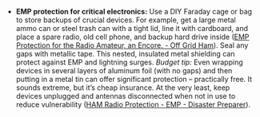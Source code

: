 - **EMP protection for critical electronics:** Use a DIY Faraday cage or bag to store backups of crucial devices. For example, get a large metal ammo can or steel trash can with a tight lid, line it with cardboard, and place a spare radio, old cell phone, and backup hard drive inside ([EMP Protection for the Radio Amateur, an Encore. - Off Grid Ham](https://offgridham.com/2018/02/emp-encore/#:~:text=Charles%E2%80%99%20testing%20demonstrates%20that%20the,as%20one%20of%20the%20layers)). Seal any gaps with metallic tape. This nested, insulated metal shielding can protect against EMP and lightning surges. _Budget tip:_ Even wrapping devices in several layers of aluminum foil (with no gaps) and then putting in a metal tin can offer significant protection – practically free. It sounds extreme, but it’s cheap insurance. At the very least, keep devices unplugged and antennas disconnected when not in use to reduce vulnerability ([HAM Radio Protection - EMP - Disaster Preparer](https://disasterpreparer.com/product/hamsurge/?srsltid=AfmBOor0WG-YjJneAOVOERN-xsgOiLyOxgUGaZpLZWp9W3NBHiVbp1dW#:~:text=There%20are%20a%20number%20of,the%20antenna%20when%20not)).